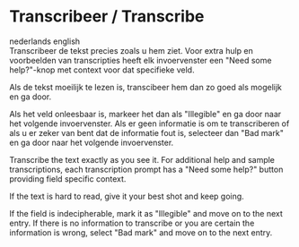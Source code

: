 # Transcribeer / Transcribe

<div class="i18n">
<span class="lang">nederlands</span>
<span class="lang">english</span>
<div class="nederlands">
Transcribeer de tekst precies zoals u hem ziet. Voor extra hulp en voorbeelden van transcripties heeft elk invoervenster een "Need some help?"-knop met context voor dat specifieke veld.

Als de tekst moeilijk te lezen is, transcibeer hem dan zo goed als mogelijk en ga door.

Als het veld onleesbaar is, markeer het dan als "Illegible" en ga door naar het volgende invoervenster. Als er geen informatie is om te transcriberen of als u er zeker van bent dat de informatie fout is, selecteer dan "Bad mark" en ga door naar het volgende invoervenster.
</div>
<div class="english">
Transcribe the text exactly as you see it. For additional help and sample transcriptions, each transcription prompt has a "Need some help?" button providing field specific context.

If the text is hard to read, give it your best shot and keep going.

If the field is indecipherable, mark it as "Illegible" and move on to the next entry. If there is no information to transcribe or you are certain the information is wrong, select "Bad mark" and move on to the next entry.
</div>
</div>